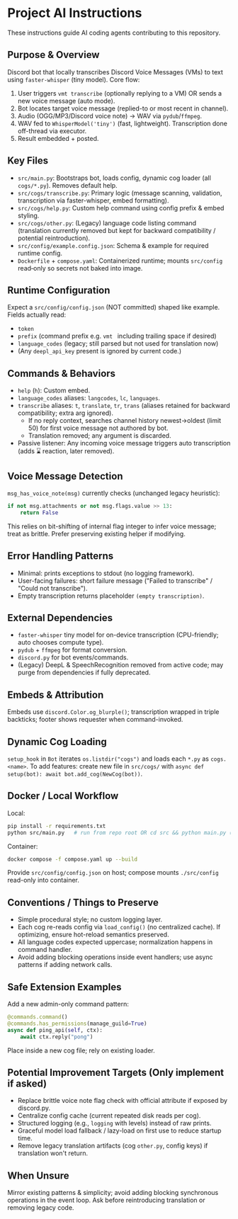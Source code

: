 # Project AI Instructions

These instructions guide AI coding agents contributing to this repository.

## Purpose & Overview
Discord bot that locally transcribes Discord Voice Messages (VMs) to text using `faster-whisper` (tiny model). Core flow:
1. User triggers `vmt transcribe` (optionally replying to a VM) OR sends a new voice message (auto mode).
2. Bot locates target voice message (replied-to or most recent in channel).
3. Audio (OGG/MP3/Discord voice note) → WAV via `pydub`/`ffmpeg`.
4. WAV fed to `WhisperModel('tiny')` (fast, lightweight). Transcription done off-thread via executor.
5. Result embedded + posted.

## Key Files
- `src/main.py`: Bootstraps bot, loads config, dynamic cog loader (all `cogs/*.py`). Removes default help.
- `src/cogs/transcribe.py`: Primary logic (message scanning, validation, transcription via faster-whisper, embed formatting).
- `src/cogs/help.py`: Custom help command using config prefix & embed styling.
- `src/cogs/other.py`: (Legacy) language code listing command (translation currently removed but kept for backward compatibility / potential reintroduction).
- `src/config/example.config.json`: Schema & example for required runtime config.
- `Dockerfile` + `compose.yaml`: Containerized runtime; mounts `src/config` read‑only so secrets not baked into image.

## Runtime Configuration
Expect a `src/config/config.json` (NOT committed) shaped like example. Fields actually read:
- `token`
- `prefix` (command prefix e.g. `vmt ` including trailing space if desired)
- `language_codes` (legacy; still parsed but not used for translation now)
- (Any `deepl_api_key` present is ignored by current code.)

## Commands & Behaviors
- `help` (`h`): Custom embed.
- `language_codes` aliases: `langcodes`, `lc`, `languages`.
- `transcribe` aliases: `t`, `translate`, `tr`, `trans` (aliases retained for backward compatibility; extra arg ignored).
  - If no reply context, searches channel history newest→oldest (limit 50) for first voice message not authored by bot.
  - Translation removed; any argument is discarded.
- Passive listener: Any incoming voice message triggers auto transcription (adds ⌛ reaction, later removed).

## Voice Message Detection
`msg_has_voice_note(msg)` currently checks (unchanged legacy heuristic):
```python
if not msg.attachments or not msg.flags.value >> 13:
    return False
```
This relies on bit-shifting of internal flag integer to infer voice message; treat as brittle. Prefer preserving existing helper if modifying.

## Error Handling Patterns
- Minimal: prints exceptions to stdout (no logging framework).
- User-facing failures: short failure message ("Failed to transcribe" / "Could not transcribe").
- Empty transcription returns placeholder `(empty transcription)`.

## External Dependencies
- `faster-whisper` tiny model for on-device transcription (CPU-friendly; auto chooses compute type).
- `pydub` + `ffmpeg` for format conversion.
- `discord.py` for bot events/commands.
- (Legacy) DeepL & SpeechRecognition removed from active code; may purge from dependencies if fully deprecated.

## Embeds & Attribution
Embeds use `discord.Color.og_blurple()`; transcription wrapped in triple backticks; footer shows requester when command-invoked.

## Dynamic Cog Loading
`setup_hook` in `Bot` iterates `os.listdir("cogs")` and loads each `*.py` as `cogs.<name>`. To add features: create new file in `src/cogs/` with `async def setup(bot): await bot.add_cog(NewCog(bot))`.

## Docker / Local Workflow
Local:
```bash
pip install -r requirements.txt
python src/main.py   # run from repo root OR cd src && python main.py (expects working dir containing cogs/ & config/)
```
Container:
```bash
docker compose -f compose.yaml up --build
```
Provide `src/config/config.json` on host; compose mounts `./src/config` read-only into container.

## Conventions / Things to Preserve
- Simple procedural style; no custom logging layer.
- Each cog re-reads config via `load_config()` (no centralized cache). If optimizing, ensure hot-reload semantics preserved.
- All language codes expected uppercase; normalization happens in command handler.
- Avoid adding blocking operations inside event handlers; use async patterns if adding network calls.

## Safe Extension Examples
Add a new admin-only command pattern:
```python
@commands.command()
@commands.has_permissions(manage_guild=True)
async def ping_api(self, ctx):
    await ctx.reply("pong")
```
Place inside a new cog file; rely on existing loader.

## Potential Improvement Targets (Only implement if asked)
- Replace brittle voice note flag check with official attribute if exposed by discord.py.
- Centralize config cache (current repeated disk reads per cog).
- Structured logging (e.g., `logging` with levels) instead of raw prints.
- Graceful model load fallback / lazy-load on first use to reduce startup time.
- Remove legacy translation artifacts (cog `other.py`, config keys) if translation won't return.

## When Unsure
Mirror existing patterns & simplicity; avoid adding blocking synchronous operations in the event loop. Ask before reintroducing translation or removing legacy code.
